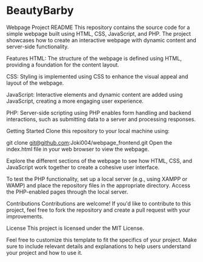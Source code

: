 # BeautyBarby

Webpage Project README
This repository contains the source code for a simple webpage built using HTML, CSS, JavaScript, and PHP. The project showcases how to create an interactive webpage with dynamic content and server-side functionality.

Features
HTML: The structure of the webpage is defined using HTML, providing a foundation for the content layout.

CSS: Styling is implemented using CSS to enhance the visual appeal and layout of the webpage.

JavaScript: Interactive elements and dynamic content are added using JavaScript, creating a more engaging user experience.

PHP: Server-side scripting using PHP enables form handling and backend interactions, such as submitting data to a server and processing responses.

Getting Started
Clone this repository to your local machine using:


git clone git@github.com:Joki004/webpage_frontend.git
Open the index.html file in your web browser to view the webpage.

Explore the different sections of the webpage to see how HTML, CSS, and JavaScript work together to create a cohesive user interface.

To test the PHP functionality, set up a local server (e.g., using XAMPP or WAMP) and place the repository files in the appropriate directory. Access the PHP-enabled pages through the local server.


Contributions
Contributions are welcome! If you'd like to contribute to this project, feel free to fork the repository and create a pull request with your improvements.

License
This project is licensed under the MIT License.

Feel free to customize this template to fit the specifics of your project. Make sure to include relevant details and explanations to help users understand your project and how to use it.
